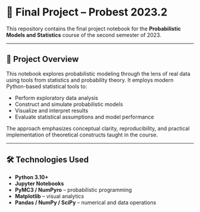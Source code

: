 # 🎲 Final Project – Probest 2023.2

This repository contains the final project notebook for the **Probabilistic Models and Statistics** course of the second semester of 2023.

---

## 🧠 Project Overview

This notebook explores probabilistic modeling through the lens of real data using tools from statistics and probability theory. It employs modern Python-based statistical tools to:

- Perform exploratory data analysis
- Construct and simulate probabilistic models
- Visualize and interpret results
- Evaluate statistical assumptions and model performance

The approach emphasizes conceptual clarity, reproducibility, and practical implementation of theoretical constructs taught in the course.

---

## 🛠️ Technologies Used

- **Python 3.10+**
- **Jupyter Notebooks**
- **PyMC3 / NumPyro** – probabilistic programming
- **Matplotlib** – visual analytics
- **Pandas / NumPy / SciPy** – numerical and data operations
